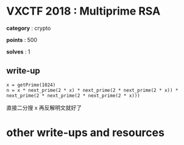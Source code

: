 # VXCTF 2018 : Multiprime RSA

**category** : crypto

**points** : 500

**solves** : 1

## write-up

```
x = getPrime(1024)
n = x * next_prime(2 * x) * next_prime(2 * next_prime(2 * x)) * next_prime(2 * next_prime(2 * next_prime(2 * x)))
```

直接二分搜 x 再反解明文就好了

# other write-ups and resources

